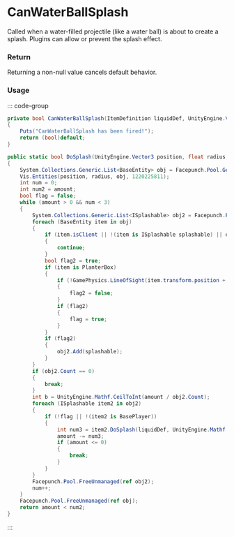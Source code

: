# CanWaterBallSplash
<Badge type="info" text="Entity"/>[<Badge type="danger" text="Carbon Compatible"/>](https://github.com/CarbonCommunity/Carbon)[<Badge type="warning" text="Oxide Compatible"/>](https://github.com/OxideMod/Oxide.Rust)
Called when a water-filled projectile (like a water ball) is about to create a splash. Plugins can allow or prevent the splash effect.

### Return
Returning a non-null value cancels default behavior.

### Usage
::: code-group
```csharp [Example]
private bool CanWaterBallSplash(ItemDefinition liquidDef, UnityEngine.Vector3 position, float radius, int amount)
{
	Puts("CanWaterBallSplash has been fired!");
	return (bool)default;
}
```
```csharp [Source — Assembly-CSharp @ WaterBall]
public static bool DoSplash(UnityEngine.Vector3 position, float radius, ItemDefinition liquidDef, int amount)
{
	System.Collections.Generic.List<BaseEntity> obj = Facepunch.Pool.Get<System.Collections.Generic.List<BaseEntity>>();
	Vis.Entities(position, radius, obj, 1220225811);
	int num = 0;
	int num2 = amount;
	bool flag = false;
	while (amount > 0 && num < 3)
	{
		System.Collections.Generic.List<ISplashable> obj2 = Facepunch.Pool.Get<System.Collections.Generic.List<ISplashable>>();
		foreach (BaseEntity item in obj)
		{
			if (item.isClient || !(item is ISplashable splashable) || obj2.Contains(splashable) || !splashable.WantsSplash(liquidDef, amount))
			{
				continue;
			}
			bool flag2 = true;
			if (item is PlanterBox)
			{
				if (!GamePhysics.LineOfSight(item.transform.position + new UnityEngine.Vector3(0f, 1f, 0f), position, 2097152))
				{
					flag2 = false;
				}
				if (flag2)
				{
					flag = true;
				}
			}
			if (flag2)
			{
				obj2.Add(splashable);
			}
		}
		if (obj2.Count == 0)
		{
			break;
		}
		int b = UnityEngine.Mathf.CeilToInt(amount / obj2.Count);
		foreach (ISplashable item2 in obj2)
		{
			if (!flag || !(item2 is BasePlayer))
			{
				int num3 = item2.DoSplash(liquidDef, UnityEngine.Mathf.Min(amount, b));
				amount -= num3;
				if (amount <= 0)
				{
					break;
				}
			}
		}
		Facepunch.Pool.FreeUnmanaged(ref obj2);
		num++;
	}
	Facepunch.Pool.FreeUnmanaged(ref obj);
	return amount < num2;
}

```
:::
